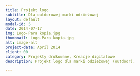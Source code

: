 ```yaml
---
title: Projekt logo
subtitle: Dla outdorowej marki odzieżowej
layout: default
modal-id: 5
date: 2014-07-17
img: Logo-Para kopia.jpg
thumbnail: Logo-Para kopia.jpg
alt: image-alt
project-date: April 2014
client: 00
category: Projekty drukowane, Kreacje digitalowe
description: Projekt logo dla marki odzieżowej (outdoor).

---
```

